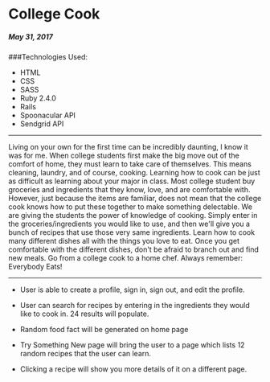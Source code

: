 
# College Cook

##### May 31, 2017


###Technologies Used:

* HTML
* CSS
* SASS
* Ruby 2.4.0
* Rails
* Spoonacular API
* Sendgrid API

---

Living on your own for the first time can be incredibly daunting, I know it was for me. When college students first make the big move out of the comfort of home, they must learn to take care of themselves. This means cleaning, laundry, and of course, cooking. Learning how to cook can be just as difficult as learning about your major in class. Most college student buy groceries and ingredients that they know, love, and are comfortable with. However, just because the items are familiar, does not mean that the college cook knows how to put these together to make something delectable. We are giving the students the power of knowledge of cooking. Simply enter in the groceries/ingredients you would like to use, and then we'll give you a bunch of recipes that use those very same ingredients. Learn how to cook many different dishes all with the things you love to eat. Once you get comfortable with the different dishes, don't be afraid to branch out and find new meals. Go from a college cook to a home chef.
Always remember: Everybody Eats!

---

* User is able to create a profile, sign in, sign out, and edit the profile.

* User can search for recipes by entering in the ingredients they would like to cook in. 24 results will populate.

* Random food fact will be generated on home page

* Try Something New page will bring the user to a page which lists 12 random recipes that the user can learn.

* Clicking a recipe will show you more details of it on a different page.
